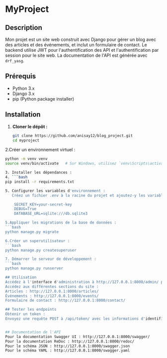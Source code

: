 # MyProject

## Description

Mon projet est un site web construit avec Django pour gérer un blog avec des articles et des événements, et inclut un formulaire de contact. 
Le backend utilise JWT pour l'authentification des API et l'authentification par session pour le site web. 
La documentation de l'API est générée avec `drf_yasg`.

## Prérequis

- Python 3.x
- Django 3.x
- pip (Python package installer)

## Installation

1. **Cloner le dépôt :**
   ```bash
   git clone https://github.com/anisay12/blog_project.git
   cd myproject

2.Créer un environnement virtuel :
```bash
python -m venv venv
source venv/bin/activate   # Sur Windows, utilisez `venv\Scripts\activate`

3. Installer les dépendances :
4. ```bash
pip install -r requirements.txt

5. Configurer les variables d'environnement :
   Créez un fichier .env à la racine du projet et ajoutez-y les variables nécessaires :

    SECRET_KEY=your-secret-key
    DEBUG=True
    DATABASE_URL=sqlite:///db.sqlite3

5.Appliquer les migrations de la base de données :
```bash
python manage.py migrate

6.Créer un superutilisateur :
```bash
python manage.py createsuperuser

7. Démarrer le serveur de développement :
```bash
python manage.py runserver

## Utilisation
Accédez à l'interface d'administration à http://127.0.0.1:8000/admin/ pour gérer les articles, les événements et les contacts.
Accédez aux différentes sections du site :
Articles : http://127.0.0.1:8000/articles/
Événements : http://127.0.0.1:8000/events/
Formulaire de contact : http://127.0.0.1:8000/contact/

## Tester les endpoints
Obtenir un token :
Envoyez une requête POST à /api/token/ avec les informations d'identification de l'utilisateur (nom d'utilisateur et mot de passe) pour obtenir un token JWT.


## Documentation de l'API
Pour la documentation Swagger UI : http://127.0.0.1:8000/swagger/
Pour la documentation ReDoc : http://127.0.0.1:8000/redoc/
Pour le schéma JSON : http://127.0.0.1:8000/swagger.json
Pour le schéma YAML : http://127.0.0.1:8000/swagger.yaml




   


